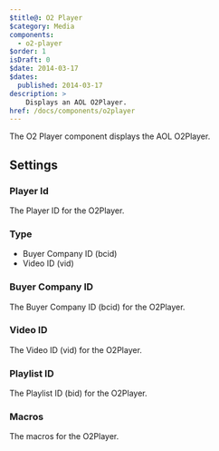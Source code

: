 ```yaml
---
$title@: O2 Player
$category: Media
components:
  - o2-player
$order: 1
isDraft: 0
$date: 2014-03-17
$dates:
  published: 2014-03-17
description: >
    Displays an AOL O2Player.
href: /docs/components/o2player
---
```

<p>The O2 Player component displays the AOL O2Player.</p>
<amp-o2-player data-pid="579a115aa01b4d2db062aa85"
  data-bcid="545db032e4b0af1a81424b48"
  data-macros="m.playback=click"
  layout="responsive"
  width="480"
  height="270">
</amp-o2-player>
<h2 class="mt4 mb4">Settings</h2>
<h3 class="mb3 mt3">Player Id</h3>
The Player ID for the O2Player.
<h3 class="mb3 mt3">Type</h3>

- Buyer Company ID (bcid)
- Video ID (vid)

<h3 class="mb3 mt3">Buyer Company ID</h3>
The Buyer Company ID (bcid) for the O2Player.
<h3 class="mb3 mt3">Video ID</h3>
The Video ID (vid) for the O2Player.
<h3 class="mb3 mt3">Playlist ID</h3>
The Playlist ID (bid) for the O2Player.
<h3 class="mb3 mt3">Macros</h3>
The macros for the O2Player.
